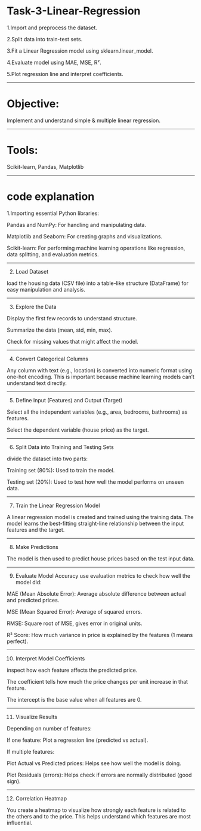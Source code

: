 # Task-3-Linear-Regression
1.Import and preprocess the dataset.

2.Split data into train-test sets.

3.Fit a Linear Regression model using sklearn.linear_model.

4.Evaluate model using MAE, MSE, R².

5.Plot regression line and interpret coefficients.


---
 # Objective: 
Implement and understand simple & multiple linear regression.

---
 # Tools: 
 
Scikit-learn, Pandas, Matplotlib


---
# code explanation 

 1.Importing essential Python libraries:

Pandas and NumPy: For handling and manipulating data.

Matplotlib and Seaborn: For creating graphs and visualizations.

Scikit-learn: For performing machine learning operations like regression, data splitting, and evaluation metrics.



---

2. Load Dataset

load the housing data (CSV file) into a table-like structure (DataFrame) for easy manipulation and analysis.


---

3. Explore the Data


Display the first few records to understand structure.

Summarize the data (mean, std, min, max).

Check for missing values that might affect the model.



---

4. Convert Categorical Columns

Any column with text (e.g., location) is converted into numeric format using one-hot encoding. This is important because machine learning models can’t understand text directly.


---

 5. Define Input (Features) and Output (Target)

Select all the independent variables (e.g., area, bedrooms, bathrooms) as features.

Select the dependent variable (house price) as the target.



---

6. Split Data into Training and Testing Sets

divide the dataset into two parts:

Training set (80%): Used to train the model.

Testing set (20%): Used to test how well the model performs on unseen data.



---

7. Train the Linear Regression Model

A linear regression model is created and trained using the training data. The model learns the best-fitting straight-line relationship between the input features and the target.


---

8. Make Predictions

The model is then used to predict house prices based on the test input data.


---

9. Evaluate Model Accuracy
 use evaluation metrics to check how well the model did:

MAE (Mean Absolute Error): Average absolute difference between actual and predicted prices.

MSE (Mean Squared Error): Average of squared errors.

RMSE: Square root of MSE, gives error in original units.

R² Score: How much variance in price is explained by the features (1 means perfect).



---

10. Interpret Model Coefficients

inspect how each feature affects the predicted price.

The coefficient tells how much the price changes per unit increase in that feature.

The intercept is the base value when all features are 0.



---

11. Visualize Results

Depending on number of features:

If one feature: Plot a regression line (predicted vs actual).

If multiple features:

Plot Actual vs Predicted prices: Helps see how well the model is doing.

Plot Residuals (errors): Helps check if errors are normally distributed (good sign).

---
12. Correlation Heatmap

You create a heatmap to visualize how strongly each feature is related to the others and to the price. This helps understand which features are most influential.

